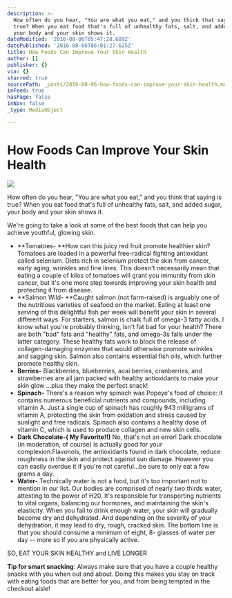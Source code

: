 ```yaml
---
description: >-
  How often do you hear, "You are what you eat," and you think that saying is
  true? When you eat food that's full of unhealthy fats, salt, and added sugar,
  your body and your skin shows it.
dateModified: '2016-08-06T05:47:28.689Z'
datePublished: '2016-08-06T06:01:27.625Z'
title: How Foods Can Improve Your Skin Health
author: []
publisher: {}
via: {}
starred: true
sourcePath: _posts/2016-08-06-how-foods-can-improve-your-skin-health.md
inFeed: true
hasPage: false
inNav: false
_type: MediaObject

---
```

# How Foods Can Improve Your Skin Health
![](https://the-grid-user-content.s3-us-west-2.amazonaws.com/c3ab6b7d-f8fd-47f4-a652-24ab88aa3458.jpg)

How often do you hear, "You are what you eat," and you think that saying is true? When you eat food that's full of unhealthy fats, salt, and added sugar, your body and your skin shows it.

We're going to take a look at some of the best foods that can help you achieve youthful, glowing skin.

* **Tomatoes- **How can this juicy red fruit promote healthier skin? Tomatoes are loaded in a powerful free-radical fighting antioxidant called selenium. Diets rich in selenium protect the skin from cancer, early aging, wrinkles and fine lines. This doesn't necessarily mean that eating a couple of kilos of tomatoes will grant you immunity from skin cancer, but it's one more step towards improving your skin health and protecting it from disease.
* **Salmon Wild- **Caught salmon (not farm-raised) is arguably one of the nutritious varieties of seafood on the market. Eating at least one serving of this delightful fish per week will benefit your skin in several different ways. For starters, salmon is chalk full of omega-3 fatty acids. I know what you're probably thinking, isn't fat bad for your health? There are both "bad" fats and "healthy" fats, and omega-3s falls under the latter category. These healthy fats work to block the release of collagen-damaging enzymes that would otherwise promote wrinkles and sagging skin. Salmon also contains essential fish oils, which further promote healthy skin.
* **Berries-** Blackberries, blueberries, acai berries, cranberries, and strawberries are all jam packed with healthy antioxidants to make your skin glow ...plus they make the perfect snack!
* **Spinach-** There's a reason why spinach was Popeye's food of choice: it contains numerous beneficial nutrients and compounds, including vitamin A. Just a single cup of spinach has roughly 943 milligrams of vitamin A, protecting the skin from oxidation and stress caused by sunlight and free radicals. Spinach also contains a healthy dose of vitamin C, which is used to produce collagen and new skin cells.
* **Dark Chocolate-( My Favorite!!)** No, that's not an error! Dark chocolate (in moderation, of course) is actually good for your complexion.Flavonols, the antioxidants found in dark chocolate, reduce roughness in the skin and protect against sun damage. However you can easily overdue it if you're not careful...be sure to only eat a few grams a day.
* **Water-** Technically water is not a food, but it's too important not to mention in our list. Our bodies are comprised of nearly two thirds water, attesting to the power of H20\. It's responsible for transporting nutrients to vital organs, balancing our hormones, and maintaining the skin's elasticity. When you fail to drink enough water, your skin will gradually become dry and dehydrated. And depending on the severity of your dehydration, it may lead to dry, rough, cracked skin. The bottom line is that you should consume a minimum of eight, 8- glasses of water per day -- more so if you are physically active.

SO, EAT YOUR SKIN HEALTHY and LIVE LONGER

**Tip for smart snacking**: Always make sure that you have a couple healthy snacks with you when out and about. Doing this makes you stay on track with eating foods that are better for you, and from being tempted in the checkout aisle!